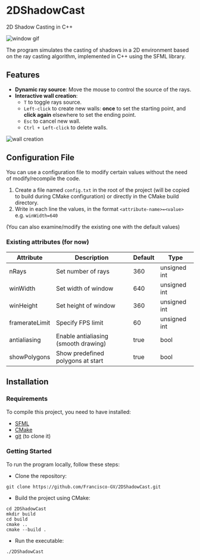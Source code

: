 # 2DShadowCast
2D Shadow Casting in C++

![window gif](https://github.com/Francisco-GV/2DShadowCast/assets/54688495/2830530c-97f4-40ef-ad94-bfac661d8dd3)

The program simulates the casting of shadows in a 2D environment based on the ray casting algorithm, implemented in C++ using the SFML library.

## Features
+ **Dynamic ray source**: Move the mouse to control the source of the rays.
+ **Interactive wall creation**: 
    + `T` to toggle rays source.
    + `Left-click` to create new walls: **once** to set the starting point, and **click again** elsewhere to set the ending point.
    + `Esc` to cancel new wall.
    + `Ctrl + Left-click` to delete walls.

![wall creation](https://github.com/Francisco-GV/2DShadowCast/assets/54688495/c954dd49-77cd-43e8-9457-87c48c06c822)

## Configuration File
You can use a configuration file to modify certain values without the need of modify/recompile the code.  
1. Create a file named `config.txt` in the root of the project (will be copied to build during CMake configuration) or directly in the CMake build directory.
2. Write in each line the values, in the format `<attribute-name>=<value>` e.g. `winWidth=640`

(You can also examine/modify the existing one with the default values)

### Existing attributes (for now)
| Attribute      | Description                           | Default | Type         |
|----------------|---------------------------------------|---------|--------------|
| nRays          | Set number of rays                    | 360     | unsigned int |
| winWidth       | Set width of window                   | 640     | unsigned int |
| winHeight      | Set height of window                  | 360     | unsigned int |
| framerateLimit | Specify FPS limit                     | 60      | unsigned int |
| antialiasing   | Enable antialiasing  (smooth drawing) | true    | bool         |
| showPolygons   | Show predefined polygons at start     | true    | bool         |

## Installation

### Requirements
To compile this project, you need to have installed:
+ [SFML](https://www.sfml-dev.org/index.php)
+ [CMake](https://cmake.org/)
+ [git](https://git-scm.com/) (to clone it)

### Getting Started
To run the program locally, follow these steps:

+ Clone the repository:  

```
git clone https://github.com/Francisco-GV/2DShadowCast.git
```

+ Build the project using CMake:  
```
cd 2DShadowCast
mkdir build
cd build
cmake ..
cmake --build .
```

+ Run the executable:

```
./2DShadowCast
```